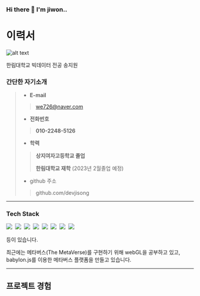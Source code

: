 ### Hi there 👋 I'm jiwon..

# 이력서

![alt text](resume_image.png)

한림대학교 빅데이터 전공 송지원
### 간단한 자기소개
> - __E-mail__
>> we726@naver.com
> - __전화번호__
>> __010-2248-5126__
> 
> - __학력__
>> __상지여자고등학교 졸업__
>>
>> __한림대학교 재학__ (2023년 2월졸업 예정)
> - github 주소
>> github.com/devjisong
>
---
### Tech Stack
<img src="https://img.shields.io/badge/Python-3766AB?style=flat-square&logo=Python&logoColor=white"/></a>&nbsp;
<img src="https://img.shields.io/badge/Java-orange?style=flat-square&logo=Java&logoColor=white"/></a>&nbsp;
<img src="https://img.shields.io/badge/C++-yellow?style=flat-square&logo=cplusplus&logoColor=white"/></a>&nbsp;
<img src="https://img.shields.io/badge/CSharp-red?style=flat-square&logo=csharp&logoColor=white"/></a>&nbsp;
<img src="https://img.shields.io/badge/CSS-blueviolet?style=flat-square&logo=css3&logoColor=white"/></a>&nbsp;
<img src="https://img.shields.io/badge/Javascript-brightgreen?style=flat-square&logo=javascript&logoColor=white"/></a>&nbsp;
<img src="https://img.shields.io/badge/R-gray?style=flat-square&logo=r&logoColor=white"/></a>&nbsp;
<img src="https://img.shields.io/badge/HTML-black?style=flat-square&logo=html5&logoColor=white"/></a>&nbsp;

등이 있습니다.

최근에는 메타버스(The MetaVerse)를 구현하기 위해 webGL을 공부하고 있고, babylon.js를 이용한 메타버스 플랫폼을 만들고 있습니다.

---
## 프로젝트 경험
